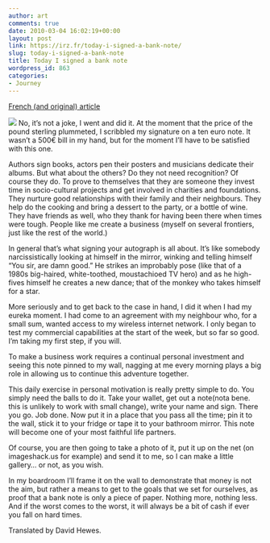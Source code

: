 ```yaml
---
author: art
comments: true
date: 2010-03-04 16:02:19+00:00
layout: post
link: https://irz.fr/today-i-signed-a-bank-note/
slug: today-i-signed-a-bank-note
title: Today I signed a bank note
wordpress_id: 863
categories:
- Journey
---
```


[French (and original) article](http://irz.fr/aujourdhui-jai-signe-un-billet-de-banque/)

[![](https://static.irz.fr/2010/03/cash-wad-300x225.jpg)](https://static.irz.fr/2010/03/cash-wad.jpg) No, it’s not a joke, I went and did it.  At the moment that the price of the pound sterling plummeted, I scribbled my signature on a ten euro note.  It wasn’t a 500€ bill in my hand, but for the moment I’ll have to be satisfied with this one.

Authors sign books, actors pen their posters and musicians dedicate their albums.  But what about the others?  Do they not need recognition?  Of course they do.  To prove to themselves that they are someone they invest time in socio-cultural projects and get involved in charities and foundations.  They nurture good relationships with their family and their neighbours.  They help do the cooking and bring a dessert to the party, or a bottle of wine.  They have friends as well, who they thank for having been there when times were tough.  People like me create a business (myself on several frontiers, just like the rest of the world.)<!-- more -->

In general that’s what signing your autograph is all about.  It’s like somebody narcissistically looking at himself in the mirror, winking and telling himself “You sir, are damn good.”  He strikes an improbably pose (like that of a 1980s big-haired, white-toothed, moustachioed TV hero) and as he high-fives himself he creates a new dance; that of the monkey who takes himself for a star.

More seriously and to get back to the case in hand, I did it when I had my eureka moment.  I had come to an agreement with my neighbour who, for a small sum, wanted access to my wireless internet network.  I only began to test my commercial capabilities at the start of the week, but so far so good.  I’m taking my first step, if you will.

To make a business work requires a continual personal investment and seeing this note pinned to my wall, nagging at me every morning plays a big role in allowing us to continue this adventure together.

This daily exercise in personal motivation is really pretty simple to do.  You simply need the balls to do it.  Take your wallet, get out a note(nota bene. this is unlikely to work with small change), write your name and sign.  There you go.  Job done.  Now put it in a place that you pass all the time; pin it to the wall, stick it to your fridge or tape it to your bathroom mirror.  This note will become one of your most faithful life partners.

Of course, you are then going to take a photo of it, put it up on the net (on imageshack.us for example) and send it to me, so I can make a little gallery… or not, as you wish.

In my boardroom I’ll frame it on the wall to demonstrate that money is not the aim, but rather a means to get to the goals that we set for ourselves, as proof that a bank note is only a piece of paper.  Nothing more, nothing less.  And if the worst comes to the worst, it will always be a bit of cash if ever you fall on hard times.

Translated by David Hewes.
